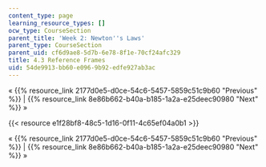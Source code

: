```yaml
---
content_type: page
learning_resource_types: []
ocw_type: CourseSection
parent_title: 'Week 2: Newton''s Laws'
parent_type: CourseSection
parent_uid: cf6d9ae8-5d7b-6e78-8f1e-70cf24afc329
title: 4.3 Reference Frames
uid: 54de9913-bb60-e096-9b92-edfe927ab3ac
---
```


« {{% resource_link 2177d0e5-d0ce-54c6-5457-5859c51c9b60 "Previous" %}} | {{% resource_link 8e86b662-b40a-b185-1a2a-e25deec90980 "Next" %}} »

{{< resource e1f28bf8-48c5-1d16-0f11-4c65ef04a0b1 >}}

« {{% resource_link 2177d0e5-d0ce-54c6-5457-5859c51c9b60 "Previous" %}} | {{% resource_link 8e86b662-b40a-b185-1a2a-e25deec90980 "Next" %}} »
